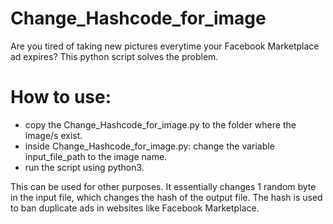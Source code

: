 # Change_Hashcode_for_image
Are you tired of taking new pictures everytime your Facebook Marketplace ad expires? This python script solves the problem.

# How to use:
- copy the Change_Hashcode_for_image.py to the folder where the image/s exist.
- inside Change_Hashcode_for_image.py: change the variable input_file_path to the image name.
- run the script using python3.

This can be used for other purposes. It essentially changes 1 random byte in the input file, which changes the hash of the output file. The hash is used to ban duplicate ads in websites like Facebook Marketplace.
